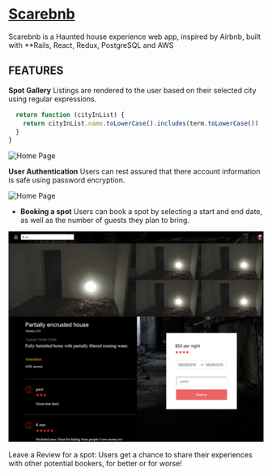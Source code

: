 # [Scarebnb](https://scarebandb.herokuapp.com/#/)

Scarebnb is a Haunted house experience web app, inspired by Airbnb, built with **Rails, React, Redux, PostgreSQL and AWS	 

## FEATURES


**Spot Gallery**
Listings are rendered to the user based on their selected city using regular expressions.

```javascript function searchingFor(term) {
  return function (cityInList) {
    return cityInList.name.toLowerCase().includes(term.toLowerCase()) || !term
  }
}
```

![Home Page](https://www.awesomescreenshot.com/upload//1054043/dded00a8-a19b-4f87-5aa9-0b360e70eb26.png)


 **User Authentication**
Users can rest assured that there account information is safe
using password encryption.

![Home Page](./signup.png)

- **Booking a spot**
Users can book a spot by selecting a start and end date, as well as the number of 
guests they plan to bring.

![Home Page](./spotshowpage.png)

Leave a Review for a spot:
Users get a chance to share their experiences with other potential bookers,
for better or for worse!






